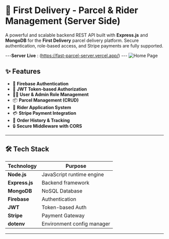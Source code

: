 # 🚚 First Delivery - Parcel & Rider Management (Server Side)

A powerful and scalable backend REST API built with **Express.js** and **MongoDB** for the **First Delivery** parcel delivery platform. Secure authentication, role-based access, and Stripe payments are fully supported.

---**Server** **Live** : (https://fast-parcel-server.vercel.app/)
--- ![Home Page]()
## ✨ Features

- 🔐 **Firebase Authentication**
- 🔑 **JWT Token-based Authorization**
- 🧑‍💼 **User & Admin Role Management**
- 📦 **Parcel Management (CRUD)**
- 🛵 **Rider Application System**
- 💳 **Stripe Payment Integration**
- 🧾 **Order History & Tracking**
- 🔒 **Secure Middleware with CORS**

---

## 🛠️ Tech Stack

| Technology   | Purpose                    |
|--------------|----------------------------|
| **Node.js**   | JavaScript runtime engine  |
| **Express.js**| Backend framework          |
| **MongoDB**   | NoSQL Database             |
| **Firebase**  | Authentication             |
| **JWT**       | Token-based Auth           |
| **Stripe**    | Payment Gateway            |
| **dotenv**    | Environment config manager |

---

